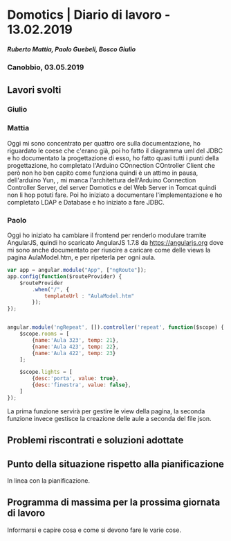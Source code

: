 # Domotics | Diario di lavoro - 13.02.2019

##### Ruberto Mattia, Paolo Guebeli, Bosco Giulio

### Canobbio, 03.05.2019

## Lavori svolti

### Giulio

### Mattia

Oggi mi sono concentrato per quattro ore sulla documentazione, ho riguardato le coese che c'erano già, poi ho fatto il diagramma uml del JDBC e ho documentato la progettazione di esso, ho fatto quasi tutti i punti della progettazione, ho completato l'Arduino COnnection COntroller Client che però non ho ben capito come funziona quindi è un attimo in pausa, dell'arduino Yun, , mi manca l'architettura dell'Arduino Connection Controller Server, del server Domotics e del Web Server in Tomcat quindi non li hop potuti fare. Poi ho iniziato a documentare l'implementazione e ho completato LDAP e Database e ho iniziato a fare JDBC.

### Paolo

Oggi ho iniziato ha cambiare il frontend per renderlo modulare tramite AngularJS, quindi ho scaricato AngularJS 1.7.8 da https://angularjs.org dove mi
sono anche documentato per riuscire a caricare come delle views la pagina AulaModel.htm, e per ripeterla per ogni aula.

```js
var app = angular.module("App", ["ngRoute"]);
app.config(function($routeProvider) {
    $routeProvider
        .when("/", {
            templateUrl : "AulaModel.htm"
        });
});


angular.module('ngRepeat', []).controller('repeat', function($scope) {
    $scope.rooms = [
        {name:'Aula 323', temp: 21},
        {name:'Aula 423', temp: 22},
        {name:'Aula 422', temp: 23}
    ];

    $scope.lights = [
        {desc:'porta', value: true},
        {desc:'finestra', value: false},
    ]
});
```

La prima funzione servirà per gestire le view della pagina, la seconda funzione invece gestisce la creazione delle aule
a seconda del file json.

##  Problemi riscontrati e soluzioni adottate


##  Punto della situazione rispetto alla pianificazione
In linea con la pianificazione.


## Programma di massima per la prossima giornata di lavoro
Informarsi e capire cosa e come si devono fare le varie cose.
